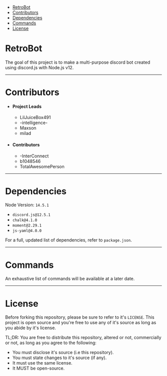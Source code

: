 - [RetroBot](#retrobot)
- [Contributors](#contributors)
- [Dependencies](#dependencies)
- [Commands](#commands)
- [License](#license)

# RetroBot
The goal of this project is to make a multi-purpose discord bot created using discord.js with Node.js v12.

---

# Contributors
-  #### Project Leads
   - LilJuiceBox491
   - -intelligence-
   - Maxson
   - milad

- #### Contributors
  - -InterConnect
  - b1048546
  - TotalAwesomePerson

---

# Dependencies
Node Version: `14.5.1`

- `discord.js@12.5.1`
- `chalk@4.1.0`
- `moment@2.29.1`
- `js-yaml@4.0.0`


For a full, updated list of dependencies, refer to `package.json`.

---
# Commands
An exhaustive list of commands will be available at a later date.

---

# License
Before forking this repository, please be sure to refer to it's `LICENSE`. This project is open source and you're free to use any of it's source as long as you abide by it's license.

TL;DR: 
You are free to distribute this repository, altered or not, commercially or not, as long as you agree to the following: 
- You must disclose it's source (i.e this repository).
- You must state changes to it's source (if any).
- It must use the same license.
- It MUST be open-source.